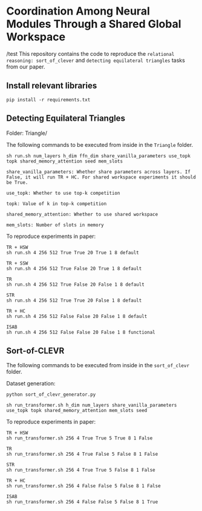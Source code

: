 # Coordination Among Neural Modules Through a Shared Global Workspace
/test
This repository contains the code to reproduce the `relational reasoning: sort_of_clever` and `detecting equilateral triangles` tasks from our paper.  


## Install relevant libraries
```
pip install -r requirements.txt 
```
## Detecting Equilateral Triangles 
Folder: Triangle/

The following commands to be executed from inside in the `Triangle` folder.

```
sh run.sh num_layers h_dim ffn_dim share_vanilla_parameters use_topk topk shared_memory_attention seed mem_slots

share_vanilla_parameters: Whether share parameters across layers. If False, it will run TR + HC. For shared workspace experiments it should be True.

use_topk: Whether to use top-k competition

topk: Value of k in top-k competition

shared_memory_attention: Whether to use shared workspace

mem_slots: Number of slots in memory
```

To reproduce experiments in paper:
```
TR + HSW
sh run.sh 4 256 512 True True 20 True 1 8 default

TR + SSW
sh run.sh 4 256 512 True False 20 True 1 8 default

TR 
sh run.sh 4 256 512 True False 20 False 1 8 default

STR 
sh run.sh 4 256 512 True True 20 False 1 8 default

TR + HC
sh run.sh 4 256 512 False False 20 False 1 8 default

ISAB
sh run.sh 4 256 512 False False 20 False 1 8 functional
```

## Sort-of-CLEVR
The following commands to be executed from inside in the `sort_of_clevr` folder.

Dataset generation:
```
python sort_of_clevr_generator.py
```

```
sh run_transformer.sh h_dim num_layers share_vanilla_parameters use_topk topk shared_memory_attention mem_slots seed
```
To reproduce experiments in paper:
```
TR + HSW
sh run_transformer.sh 256 4 True True 5 True 8 1 False

TR
sh run_transformer.sh 256 4 True False 5 False 8 1 False

STR
sh run_transformer.sh 256 4 True True 5 False 8 1 False

TR + HC
sh run_transformer.sh 256 4 False False 5 False 8 1 False

ISAB
sh run_transformer.sh 256 4 False False 5 False 8 1 True


```

